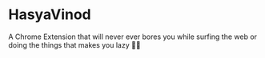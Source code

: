 # HasyaVinod
A Chrome Extension that will never ever bores you while surfing the web or doing the things that makes you lazy 🦥🥱
